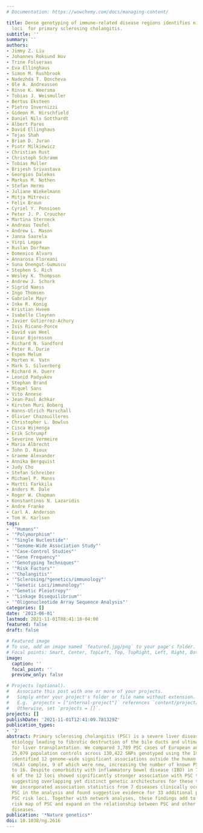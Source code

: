 ```yaml
---
# Documentation: https://wowchemy.com/docs/managing-content/

title: Dense genotyping of immune-related disease regions identifies nine new risk
  loci  for primary sclerosing cholangitis.
subtitle: ''
summary: ''
authors:
- Jimmy Z. Liu
- Johannes Roksund Hov
- Trine Folseraas
- Eva Ellinghaus
- Simon M. Rushbrook
- Nadezhda T. Doncheva
- Ole A. Andreassen
- Rinse K. Weersma
- Tobias J. Weismuller
- Bertus Eksteen
- Pietro Invernizzi
- Gideon M. Hirschfield
- Daniel Nils Gotthardt
- Albert Pares
- David Ellinghaus
- Tejas Shah
- Brian D. Juran
- Piotr Milkiewicz
- Christian Rust
- Christoph Schramm
- Tobias Muller
- Brijesh Srivastava
- Georgios Dalekos
- Markus M. Nothen
- Stefan Herms
- Juliane Winkelmann
- Mitja Mitrovic
- Felix Braun
- Cyriel Y. Ponsioen
- Peter J. P. Croucher
- Martina Sterneck
- Andreas Teufel
- Andrew L. Mason
- Janna Saarela
- Virpi Leppa
- Ruslan Dorfman
- Domenico Alvaro
- Annarosa Floreani
- Suna Onengut-Gumuscu
- Stephen S. Rich
- Wesley K. Thompson
- Andrew J. Schork
- Sigrid Naess
- Ingo Thomsen
- Gabriele Mayr
- Inke R. Konig
- Kristian Hveem
- Isabelle Cleynen
- Javier Gutierrez-Achury
- Isis Ricano-Ponce
- David van Heel
- Einar Bjornsson
- Richard N. Sandford
- Peter R. Durie
- Espen Melum
- Morten H. Vatn
- Mark S. Silverberg
- Richard H. Duerr
- Leonid Padyukov
- Stephan Brand
- Miquel Sans
- Vito Annese
- Jean-Paul Achkar
- Kirsten Muri Boberg
- Hanns-Ulrich Marschall
- Olivier Chazouilleres
- Christopher L. Bowlus
- Cisca Wijmenga
- Erik Schrumpf
- Severine Vermeire
- Mario Albrecht
- John D. Rioux
- Graeme Alexander
- Annika Bergquist
- Judy Cho
- Stefan Schreiber
- Michael P. Manns
- Martti Farkkila
- Anders M. Dale
- Roger W. Chapman
- Konstantinos N. Lazaridis
- Andre Franke
- Carl A. Anderson
- Tom H. Karlsen
tags:
- '"Humans"'
- '"Polymorphism"'
- '"Single Nucleotide"'
- '"Genome-Wide Association Study"'
- '"Case-Control Studies"'
- '"Gene Frequency"'
- '"Genotyping Techniques"'
- '"Risk Factors"'
- '"Cholangitis"'
- '"Sclerosing/*genetics/immunology"'
- '"Genetic Loci/immunology"'
- '"Genetic Pleiotropy"'
- '"Linkage Disequilibrium"'
- '"Oligonucleotide Array Sequence Analysis"'
categories: []
date: '2013-06-01'
lastmod: 2021-11-01T08:41:10-04:00
featured: false
draft: false

# Featured image
# To use, add an image named `featured.jpg/png` to your page's folder.
# Focal points: Smart, Center, TopLeft, Top, TopRight, Left, Right, BottomLeft, Bottom, BottomRight.
image:
  caption: ''
  focal_point: ''
  preview_only: false

# Projects (optional).
#   Associate this post with one or more of your projects.
#   Simply enter your project's folder or file name without extension.
#   E.g. `projects = ["internal-project"]` references `content/project/deep-learning/index.md`.
#   Otherwise, set `projects = []`.
projects: []
publishDate: '2021-11-01T12:41:09.781329Z'
publication_types:
- '2'
abstract: Primary sclerosing cholangitis (PSC) is a severe liver disease of unknown
  etiology leading to fibrotic destruction of the bile ducts and ultimately to the  need
  for liver transplantation. We compared 3,789 PSC cases of European ancestry  to
  25,079 population controls across 130,422 SNPs genotyped using the Immunochip. We
  identified 12 genome-wide significant associations outside the human leukocyte antigen
  (HLA) complex, 9 of which were new, increasing the number of known PSC risk loci
  to 16. Despite comorbidity with inflammatory bowel disease (IBD) in 72% of the cases,
  6 of the 12 loci showed significantly stronger association with PSC than with IBD,
  suggesting overlapping yet distinct genetic architectures for these two diseases.
  We incorporated association statistics from 7 diseases clinically occurring with
  PSC in the analysis and found suggestive evidence for 33 additional pleiotropic
  PSC risk loci. Together with network analyses, these findings add to the genetic
  risk map of PSC and expand on the relationship between PSC and other immune-mediated
  diseases.
publication: '*Nature genetics*'
doi: 10.1038/ng.2616
---
```

